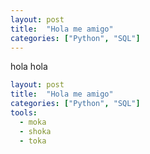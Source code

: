 ```yaml
---
layout: post
title:  "Hola me amigo"
categories: ["Python", "SQL"]
---
```


hola hola

```yaml
layout: post
title:  "Hola me amigo"
categories: ["Python", "SQL"]
tools:
  - moka
  - shoka
  - toka
```
